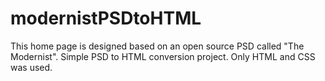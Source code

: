 # modernistPSDtoHTML
This home page is designed based on an open source PSD called "The Modernist". Simple PSD to HTML conversion project. Only HTML and CSS was used.
